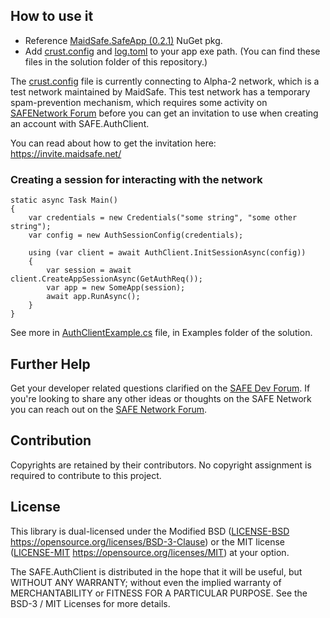 ## How to use it

- Reference [MaidSafe.SafeApp (0.2.1)](https://www.nuget.org/packages/MaidSafe.SafeApp/) NuGet pkg.
- Add [crust.config](https://github.com/oetyng/SAFE.AuthClient/blob/master/SAFE.AuthClient/crust.config) and [log.toml](https://github.com/oetyng/SAFE.AuthClient/blob/master/SAFE.AuthClient/log.toml) to your app exe path.
(You can find these files in the solution folder of this repository.)

The [crust.config](https://github.com/oetyng/SAFE.AuthClient/blob/master/SAFE.AuthClient/crust.config) file is currently connecting to Alpha-2 network, which is a test network maintained by MaidSafe.
This test network has a temporary spam-prevention mechanism, which requires some activity 
on [SAFENetwork Forum](https://safenetforum.org) before you can get an invitation to use when creating an account with SAFE.AuthClient.

You can read about how to get the invitation here: https://invite.maidsafe.net/

### Creating a session for interacting with the network

    static async Task Main()
    {
        var credentials = new Credentials("some string", "some other string");
        var config = new AuthSessionConfig(credentials);

        using (var client = await AuthClient.InitSessionAsync(config))
        {
            var session = await client.CreateAppSessionAsync(GetAuthReq());
            var app = new SomeApp(session);
            await app.RunAsync();
        }
    }

See more in [AuthClientExample.cs](https://github.com/oetyng/SAFE.AuthClient/blob/master/SAFE.AuthClient/Examples/AuthClientExample.cs) file, in Examples folder of the solution.

## Further Help

Get your developer related questions clarified on the [SAFE Dev Forum](https://forum.safedev.org/). If you're looking to share any other ideas or thoughts on the SAFE Network you can reach out on the [SAFE Network Forum](https://safenetforum.org/).


## Contribution

Copyrights are retained by their contributors. No copyright assignment is required to contribute to this project.


## License

This library is dual-licensed under the Modified BSD ([LICENSE-BSD](LICENSE-BSD) https://opensource.org/licenses/BSD-3-Clause) or the MIT license ([LICENSE-MIT](LICENSE-MIT) https://opensource.org/licenses/MIT) at your option.

The SAFE.AuthClient is distributed in the hope that it will be useful, but WITHOUT ANY WARRANTY; without even the implied warranty of MERCHANTABILITY or FITNESS FOR A PARTICULAR PURPOSE. See the BSD-3 / MIT Licenses for more details.